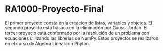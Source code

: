 # RA1000-Proyecto-Final
El primer proyecto consta en la creacion de listas, variables y objetos.
El segundo proyecto esta basado en la eliminación por Gauss-Jordan.
El tercer proyecto está conformado por la resolución de un problema con ecuaciones utilizando las librerías de NumPy.
Estos proyectos se realizaron en el curso de Álgebra Lineal con Phyton. 
